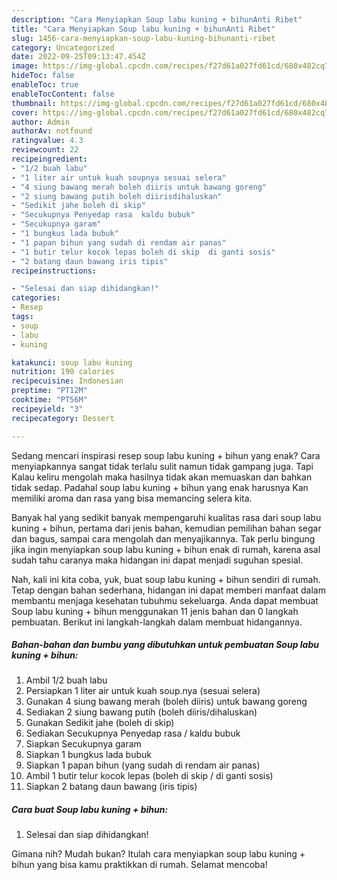 ```yaml
---
description: "Cara Menyiapkan Soup labu kuning + bihunAnti Ribet"
title: "Cara Menyiapkan Soup labu kuning + bihunAnti Ribet"
slug: 1456-cara-menyiapkan-soup-labu-kuning-bihunanti-ribet
category: Uncategorized
date: 2022-09-25T09:13:47.454Z
image: https://img-global.cpcdn.com/recipes/f27d61a027fd61cd/680x482cq70/soup-labu-kuning-bihun-foto-resep-utama.jpg
hideToc: false
enableToc: true
enableTocContent: false
thumbnail: https://img-global.cpcdn.com/recipes/f27d61a027fd61cd/680x482cq70/soup-labu-kuning-bihun-foto-resep-utama.jpg
cover: https://img-global.cpcdn.com/recipes/f27d61a027fd61cd/680x482cq70/soup-labu-kuning-bihun-foto-resep-utama.jpg
author: Admin
authorAv: notfound
ratingvalue: 4.3
reviewcount: 22
recipeingredient:
- "1/2 buah labu"
- "1 liter air untuk kuah soupnya sesuai selera"
- "4 siung bawang merah boleh diiris untuk bawang goreng"
- "2 siung bawang putih boleh diirisdihaluskan"
- "Sedikit jahe boleh di skip"
- "Secukupnya Penyedap rasa  kaldu bubuk"
- "Secukupnya garam"
- "1 bungkus lada bubuk"
- "1 papan bihun yang sudah di rendam air panas"
- "1 butir telur kocok lepas boleh di skip  di ganti sosis"
- "2 batang daun bawang iris tipis"
recipeinstructions:

- "Selesai dan siap dihidangkan!"
categories:
- Resep
tags:
- soup
- labu
- kuning

katakunci: soup labu kuning 
nutrition: 190 calories
recipecuisine: Indonesian
preptime: "PT12M"
cooktime: "PT56M"
recipeyield: "3"
recipecategory: Dessert

---
```



Sedang mencari inspirasi resep soup labu kuning + bihun yang enak? Cara menyiapkannya sangat tidak terlalu sulit namun tidak gampang juga. Tapi Kalau keliru mengolah maka hasilnya tidak akan memuaskan dan bahkan tidak sedap. Padahal soup labu kuning + bihun yang enak harusnya Kan memiliki aroma dan rasa yang bisa memancing selera kita.


Banyak hal yang sedikit banyak mempengaruhi kualitas rasa dari soup labu kuning + bihun, pertama dari jenis bahan, kemudian pemilihan bahan segar dan bagus, sampai cara mengolah dan menyajikannya. Tak perlu bingung jika ingin menyiapkan soup labu kuning + bihun enak di rumah, karena asal sudah tahu caranya maka hidangan ini dapat menjadi suguhan spesial.




Nah, kali ini kita coba, yuk, buat soup labu kuning + bihun sendiri di rumah. Tetap dengan bahan sederhana, hidangan ini dapat memberi manfaat dalam membantu menjaga kesehatan tubuhmu sekeluarga. Anda dapat membuat Soup labu kuning + bihun menggunakan 11 jenis bahan dan 0 langkah pembuatan. Berikut ini langkah-langkah dalam membuat hidangannya.

<!--inarticleads1-->

##### Bahan-bahan dan bumbu yang dibutuhkan untuk pembuatan Soup labu kuning + bihun:

1. Ambil 1/2 buah labu
1. Persiapkan 1 liter air untuk kuah soup.nya (sesuai selera)
1. Gunakan 4 siung bawang merah (boleh diiris) untuk bawang goreng
1. Sediakan 2 siung bawang putih (boleh diiris/dihaluskan)
1. Gunakan Sedikit jahe (boleh di skip)
1. Sediakan Secukupnya Penyedap rasa / kaldu bubuk
1. Siapkan Secukupnya garam
1. Siapkan 1 bungkus lada bubuk
1. Siapkan 1 papan bihun (yang sudah di rendam air panas)
1. Ambil 1 butir telur kocok lepas (boleh di skip / di ganti sosis)
1. Siapkan 2 batang daun bawang (iris tipis)




<!--inarticleads2-->

##### Cara buat Soup labu kuning + bihun:


1. Selesai dan siap dihidangkan!



Gimana nih? Mudah bukan? Itulah cara menyiapkan soup labu kuning + bihun yang bisa kamu praktikkan di rumah. Selamat mencoba!
